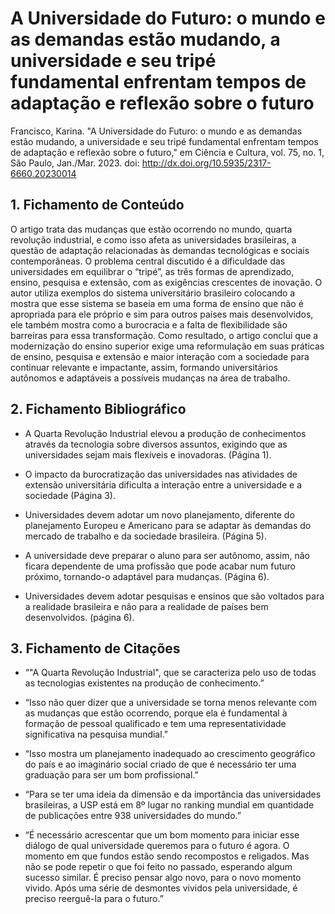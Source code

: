 # A Universidade do Futuro: o mundo e as demandas estão mudando, a universidade e seu tripé fundamental enfrentam tempos de adaptação e reflexão sobre o futuro 


Francisco, Karina. "A Universidade do Futuro: o mundo e as demandas estão mudando, a universidade e seu tripé fundamental enfrentam tempos de adaptação e reflexão sobre o futuro," em Ciência e Cultura, vol. 75, no. 1, São Paulo, Jan./Mar. 2023. doi: http://dx.doi.org/10.5935/2317-6660.20230014 

## 1. Fichamento de Conteúdo


O artigo trata das mudanças que estão ocorrendo no mundo, quarta revolução industrial, e como isso afeta as universidades brasileiras, a questão de adaptação relacionadas às demandas tecnológicas e sociais contemporâneas. O problema central discutido é a dificuldade das universidades em equilibrar o “tripé”, as três formas de aprendizado, ensino, pesquisa e extensão, com as exigências crescentes de inovação. O autor utiliza exemplos do sistema universitário brasileiro colocando a mostra que esse sistema se baseia em uma forma de ensino que não é apropriada para ele próprio e sim para outros países mais desenvolvidos, ele também mostra como a burocracia e a falta de flexibilidade são barreiras para essa transformação. Como resultado, o artigo conclui que a modernização do ensino superior exige uma reformulação em suas práticas de ensino, pesquisa e extensão e maior interação com a sociedade para continuar relevante e impactante, assim, formando universitários autônomos e adaptáveis a possíveis mudanças na área de trabalho. 

## 2. Fichamento Bibliográfico 

* A Quarta Revolução Industrial elevou a produção de conhecimentos através da tecnologia sobre diversos assuntos, exigindo que as universidades sejam mais flexíveis e inovadoras. (Página 1).

* O impacto da burocratização das universidades nas atividades de extensão universitária dificulta a interação entre a universidade e a sociedade (Página 3). 

* Universidades devem adotar um novo planejamento, diferente do planejamento Europeu e Americano para se adaptar às demandas do mercado de trabalho e da sociedade brasileira. (Página 5). 

* A universidade deve preparar o aluno para ser autônomo, assim, não ficara dependente de uma profissão que pode acabar num futuro próximo, tornando-o adaptável para mudanças. (Página 6). 

* Universidades devem adotar pesquisas e ensinos que são voltados para a realidade brasileira e não para a realidade de países bem desenvolvidos. (página 6). 

## 3. Fichamento de Citações 


* “"A Quarta Revolução Industrial", que se caracteriza pelo uso de todas as tecnologias existentes na produção de conhecimento.” 

* “Isso não quer dizer que a universidade se torna menos relevante com as mudanças que estão ocorrendo, porque ela é fundamental à formação de pessoal qualificado e tem uma representatividade significativa na pesquisa mundial.” 

* “Isso mostra um planejamento inadequado ao crescimento geográfico do país e ao imaginário social criado de que é necessário ter uma graduação para ser um bom profissional.” 

* “Para se ter uma ideia da dimensão e da importância das universidades brasileiras, a USP está em 8º lugar no ranking mundial em quantidade de publicações entre 938 universidades do mundo.” 

* “É necessário acrescentar que um bom momento para iniciar esse diálogo de qual universidade queremos para o futuro é agora. O momento em que fundos estão sendo recompostos e religados. Mas não se pode repetir o que foi feito no passado, esperando algum sucesso similar. É preciso pensar algo novo, para o novo momento vivido. Após uma série de desmontes vividos pela universidade, é preciso reerguê-la para o futuro.”
